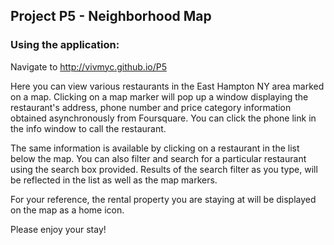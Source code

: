 ## Project P5 - Neighborhood Map

### Using the application:

Navigate to http://vivmyc.github.io/P5

Here you can view various restaurants in the East Hampton NY area marked on a map.
Clicking on a map marker will pop up a window displaying the restaurant's address,
phone number and price category information obtained asynchronously from Foursquare.
You can click the phone link in the info window to call the restaurant.

The same information is available by clicking on a restaurant in the list below the map.
You can also filter and search for a particular restaurant using the search box provided.
Results of the search filter as you type, will be reflected in the list as well as the
map markers.

For your reference, the rental property you are staying at will be displayed on the map
as a home icon.

Please enjoy your stay!
